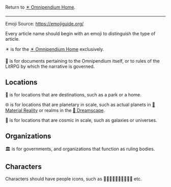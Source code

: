 Return to [✴️ Omnipendium Home](../../-omnipendium-home.md).

---

Emoji Source: https://emojiguide.org/

Every article name should begin with an emoji to distinguish the type of article.

✴️ is for the [✴️ Omnipendium Home](../../-omnipendium-home.md) exclusively.

📄 is for documents pertaining to the Omnipendium itself, or to rules of the LitRPG by which the narrative is governed.

## Locations

📍 is for locations that are destinations, such as a park or a home.

🌐 is for locations that are planetary in scale, such as actual planets in [🌌 Material Reality](../../-material-reality.md) or realms in the [🌌 Dreamscape](../../-dreamscape.md).

🌌 is for locations that are cosmic in scale, such as galaxies or universes.

## Organizations
🏛 is for governments, and organizations that function as ruling bodies.

## Characters
Characters should have people icons, such as 👩👨🏼🧑🏻👧🏽🤴🏾😇 etc.